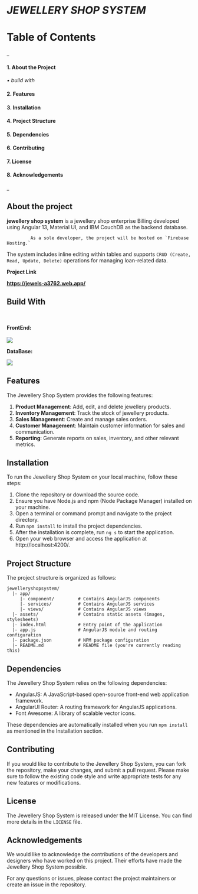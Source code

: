 # *JEWELLERY SHOP SYSTEM*


# Table of Contents
_
#### 1.   About the Project
*•	build with*
#### 2.	Features
#### 3.	Installation
#### 4.	Project Structure
#### 5. Dependencies
#### 6. Contributing
#### 7. License
#### 8. Acknowledgements
_

## About the project

  **jewellery shop system** is a jewellery shop enterprise Billing  developed using Angular 13, Material UI, and IBM CouchDB as the backend database.
  
             As a sole developer, the project will be hosted on `Firebase Hosting.`                                    

The system includes inline editing within tables and supports `CRUD (Create, Read, Update, Delete)` operations for managing loan-related data.

**Project Link**

**https://jewels-a3762.web.app/**

## Build With
<br>

**FrontEnd:**
<br>
<br>
<img src=https://camo.githubusercontent.com/29026b68c52288230bf32bc2268e47e5c3b81dba23106fb062fcc0541f8e9529/68747470733a2f2f696d672e736869656c64732e696f2f62616467652f416e67756c61722d4444303033313f7374796c653d666f722d7468652d6261646765266c6f676f3d616e67756c6172266c6f676f436f6c6f723d7768697465>
<br>

**DataBase:**



<img src=https://github.com/ckhariharan/jewelleryshopsystem/assets/133518144/b43cad81-f90b-41a9-83d0-8a51642cc09b>

## Features

The Jewellery Shop System provides the following features:


1. **Product Management**: Add, edit, and delete jewellery products.
2. **Inventory Management**: Track the stock of jewellery products.
3. **Sales Management**: Create and manage sales orders.
4. **Customer Management**: Maintain customer information for sales and communication.
5. **Reporting**: Generate reports on sales, inventory, and other relevant metrics.

## Installation

To run the Jewellery Shop System on your local machine, follow these steps:

1. Clone the repository or download the source code.
2. Ensure you have Node.js and npm (Node Package Manager) installed on your machine.
3. Open a terminal or command prompt and navigate to the project directory.
4. Run `npm install` to install the project dependencies.
5. After the installation is complete, run `ng s` to start the application.
6. Open your web browser and access the application at http://localhost:4200/.

## Project Structure

The project structure is organized as follows:

```
jewelleryshopsystem/
  |- app/
     |- component/         # Contains AngularJS components
     |- services/          # Contains AngularJS services
     |- views/             # Contains AngularJS views
  |- assets/               # Contains static assets (images, stylesheets)
  |- index.html            # Entry point of the application
  |- app.js                # AngularJS module and routing configuration
  |- package.json          # NPM package configuration
  |- README.md             # README file (you're currently reading this)
```

## Dependencies

The Jewellery Shop System relies on the following dependencies:

- AngularJS: A JavaScript-based open-source front-end web application framework.
- AngularUI Router: A routing framework for AngularJS applications.
- Font Awesome: A library of scalable vector icons.

These dependencies are automatically installed when you run `npm install` as mentioned in the Installation section.

## Contributing

If you would like to contribute to the Jewellery Shop System, you can fork the repository, make your changes, and submit a pull request. Please make sure to follow the existing code style and write appropriate tests for any new features or modifications.

## License

The Jewellery Shop System is released under the MIT License. You can find more details in the `LICENSE` file.

## Acknowledgements

We would like to acknowledge the contributions of the developers and designers who have worked on this project. Their efforts have made the Jewellery Shop System possible.

For any questions or issues, please contact the project maintainers or create an issue in the repository.
